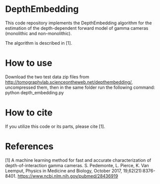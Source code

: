 # DepthEmbedding

This code repository implements the DepthEmbedding algorithm for the estimation of the depth-dependent 
forward model of gamma cameras (monolithic and non-monolithic). 

The algorithm is described in [1]. 


# How to use

Download the two test data zip files from http://tomographylab.scienceontheweb.net/depthembedding/, uncompressed them, then in the same folder run the 
following command:  
python depth_embedding.py 


# How to cite

If you utilize this code or its parts, please cite [1]. 


# References

[1] A machine learning method for fast and accurate characterization of depth-of-interaction gamma cameras. S. Pedemonte, L. Pierce, K. Van Leemput, Physics in Medicine and Biology, October 2017, 19,62(21):8376-8401. https://www.ncbi.nlm.nih.gov/pubmed/28436919

